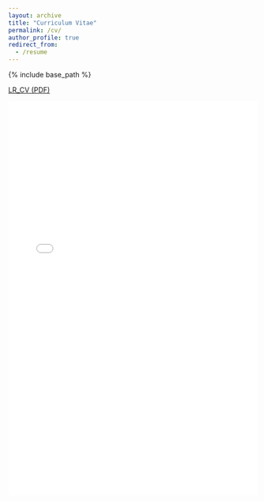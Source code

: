```yaml
---
layout: archive
title: "Curriculum Vitae"
permalink: /cv/
author_profile: true
redirect_from:
  - /resume
---
```


{% include base_path %}

<a href="{{ base_path }}/files/LR_cv_oct2025.pdf" download> LR_CV (PDF)</a>

<iframe src="{{ base_path }}/files/LR_cv_oct2025.pdf" width="100%" height="800px" style="border: none;">
</iframe>
